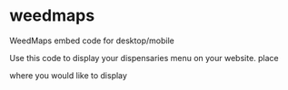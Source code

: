 # weedmaps
WeedMaps embed code for desktop/mobile

Use this code to display your dispensaries menu on your website.
place <div id="storeMenu"></div> where you would like to display
